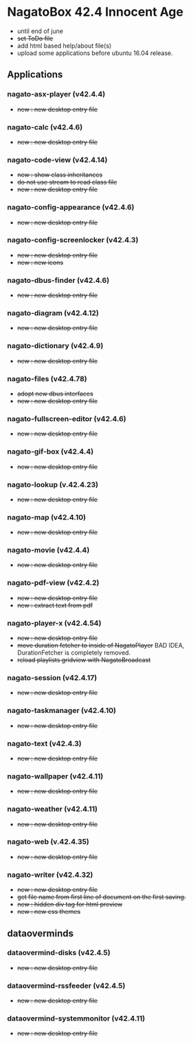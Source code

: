 # NagatoBox 42.4 Innocent Age

+ until end of june
+ ~~set ToDo file~~
+ add html based help/about file(s)
+ upload some applications before ubuntu 16.04 release.

## Applications

### nagato-asx-player (v42.4.4)

+ ~~new : new desktop entry file~~

### nagato-calc (v42.4.6)

+ ~~new : new desktop entry file~~

### nagato-code-view (v42.4.14)

+ ~~new : show class inheritances~~
+ ~~do not use stream to read class file~~
+ ~~new : new desktop entry file~~

### nagato-config-appearance (v42.4.6)

+ ~~new : new desktop entry file~~

### nagato-config-screenlocker (v42.4.3)

+ ~~new : new desktop entry file~~
+ ~~new : new icons~~

### nagato-dbus-finder (v42.4.6)

+ ~~new : new desktop entry file~~

### nagato-diagram (v42.4.12)

+ ~~new : new desktop entry file~~

### nagato-dictionary (v42.4.9)

+ ~~new : new desktop entry file~~

### nagato-files (v42.4.78)

+ ~~adopt new dbus interfaces~~
+ ~~new : new desktop entry file~~

### nagato-fullscreen-editor (v42.4.6)

+ ~~new : new desktop entry file~~

### nagato-gif-box (v42.4.4)

+ ~~new : new desktop entry file~~

### nagato-lookup (v.42.4.23)

+ ~~new : new desktop entry file~~

### nagato-map (v42.4.10)

+ ~~new : new desktop entry file~~

### nagato-movie (v42.4.4)

+ ~~new : new desktop entry file~~

### nagato-pdf-view (v42.4.2)

+ ~~new : new desktop entry file~~
+ ~~new : extract text from pdf~~

###  nagato-player-x (v42.4.54)

+ ~~new : new desktop entry file~~
+ ~~move duration fetcher to inside of NagatoPlayer~~ BAD IDEA, DurationFetcher is completely removed.
+ ~~reload playlists gridview with NagatoBroadcast~~

### nagato-session (v42.4.17)

+ ~~new : new desktop entry file~~

### nagato-taskmanager (v42.4.10)

+ ~~new : new desktop entry file~~

### nagato-text (v42.4.3)

+ ~~new : new desktop entry file~~

### nagato-wallpaper (v42.4.11)

+ ~~new : new desktop entry file~~

### nagato-weather (v42.4.11)

+ ~~new : new desktop entry file~~

### nagato-web (v.42.4.35)

+ ~~new : new desktop entry file~~

### nagato-writer (v42.4.32)

+ ~~new : new desktop entry file~~
+ ~~get file name from first line of document on the first saving.~~
+ ~~new : hidden div tag for html preview~~
+ ~~new : new css themes~~

## dataoverminds

### dataovermind-disks (v42.4.5)

+ ~~new : new desktop entry file~~

### dataovermind-rssfeeder (v42.4.5)

+ ~~new : new desktop entry file~~

### dataovermind-systemmonitor (v42.4.11)

+ ~~new : new desktop entry file~~

